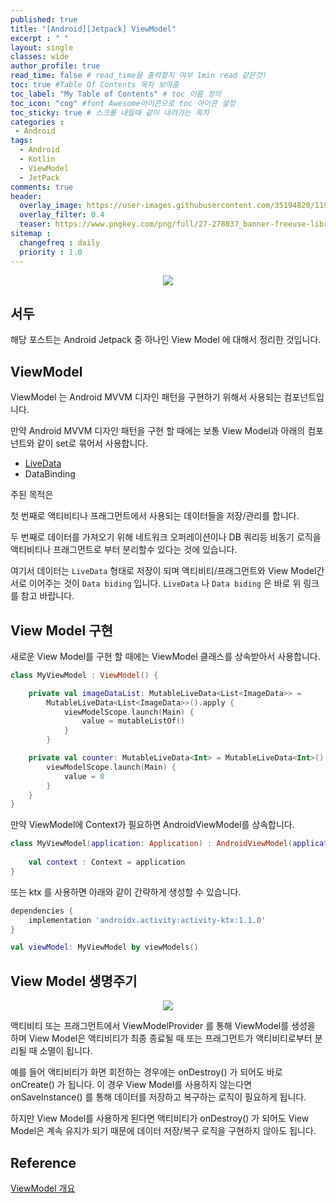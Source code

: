 ```yaml
---
published: true
title: "[Android][Jetpack] ViewModel"	
excerpt : " "	
layout: single	
classes: wide
author_profile: true	
read_time: false # read_time을 출력할지 여부 1min read 같은것!	
toc: true #Table Of Contents 목차 보여줌	
toc_label: "My Table of Contents" # toc 이름 정의	
toc_icon: "cog" #font Awesome아이콘으로 toc 아이콘 설정	
toc_sticky: true # 스크롤 내릴때 같이 내려가는 목차	
categories :	
 - Android	
tags: 	
  - Android
  - Kotlin
  - ViewModel
  - JetPack
comments: true	
header:
  overlay_image: https://user-images.githubusercontent.com/35194820/119770376-18f76c80-bef7-11eb-8b3e-abca9300d1c1.gif
  overlay_filter: 0.4
  teaser: https://www.pngkey.com/png/full/27-278037_banner-freeuse-library-android-transparent-app-android-development.png
sitemap :	
  changefreq : daily	
  priority : 1.0	
---
```


<div align="center">
<img src="https://user-images.githubusercontent.com/35194820/119796009-f58eea80-bf13-11eb-9d8b-cfbae470312b.PNG" >
</div>

## 서두

해당 포스트는 Android Jetpack 중 하나인 View Model 에 대해서 정리한 것입니다.

## ViewModel

ViewModel 는 Android MVVM 디자인 패턴을 구현하기 위해서 사용되는 컴포넌트입니다.

만약 Android MVVM 디자인 패턴을 구현 할 때에는 보통 View Model과 아래의 컴포넌트와 같이 set로 묶어서 사용합니다.

- [LiveData](./2021-05-27-livedata)
- DataBinding

주된 목적은

첫 번째로 액티비티나 프래그먼트에서 사용되는 데이터들을 저장/관리를 합니다.

두 번째로 데이터를 가져오기 위해 네트워크 오퍼레이션이나 DB 쿼리등 비동기 로직을 액티비티나 프래그먼트로 부터 분리할수 있다는 것에 있습니다.

여기서 데이터는 `LiveData` 형태로 저장이 되며 액티비티/프래그먼트와 View Model간 서로 이어주는 것이 `Data biding` 입니다. `LiveData` 나 `Data biding` 은 바로 위 링크를 참고 바랍니다.

## View Model 구현

새로운 View Model를 구현 할 때에는 ViewModel 클래스를 상속받아서 사용합니다.

~~~kotlin
class MyViewModel : ViewModel() {

    private val imageDataList: MutableLiveData<List<ImageData>> =
        MutableLiveData<List<ImageData>>().apply {
            viewModelScope.launch(Main) {
                value = mutableListOf()
            }
        }

    private val counter: MutableLiveData<Int> = MutableLiveData<Int>().apply {
        viewModelScope.launch(Main) {
            value = 0
        }
    }
}
~~~

만약 ViewModel에 Context가 필요하면 AndroidViewModel를 상속합니다.

~~~kotlin
class MyViewModel(application: Application) : AndroidViewModel(application) {
    
    val context : Context = application
}
~~~

또는 ktx 를 사용하면 아래와 같이 간략하게 생성할 수 있습니다.

~~~gradle
dependencies {
    implementation 'androidx.activity:activity-ktx:1.1.0'
}
~~~

~~~kotlin
val viewModel: MyViewModel by viewModels()
~~~

## View Model 생명주기

<div align="center">
<img src="https://developer.android.com/images/topic/libraries/architecture/viewmodel-lifecycle.png?hl=ko" >
</div>

액티비티 또는 프래그먼트에서 ViewModelProvider 를 통해 ViewModel를 생성을 하며 View Model은 액티비티가 최종 종료될 때 또는 프래그먼트가 액티비티로부터 분리될 때 소멸이 됩니다.

예를 들어 액티비티가 화면 회전하는 경우에는 onDestroy() 가 되어도 바로 onCreate() 가 됩니다. 이 경우 View Model를 사용하지 않는다면 onSaveInstance() 를 통해 데이터를 저장하고 복구하는 로직이 필요하게 됩니다.

하지만 View Model를 사용하게 된다면 액티비티가 onDestroy() 가 되어도 View Model은 계속 유지가 되기 때문에 데이터 저장/복구 로직을 구현하지 않아도 됩니다.

## Reference

[ViewModel 개요](https://www.google.com/search?q=Viewmodel+%EA%B0%9C%EC%9A%94&oq=Viewmodel+%EA%B0%9C%EC%9A%94&aqs=chrome..69i57j0i333l2j69i60l2j69i61.5488j0j1&sourceid=chrome&ie=UTF-8)